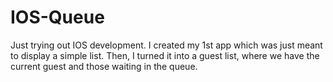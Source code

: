 # IOS-Queue

Just trying out IOS development. I created my 1st app which was just meant to display a simple list. Then, I turned it into a guest list, where we have the current guest and those waiting in the queue.
